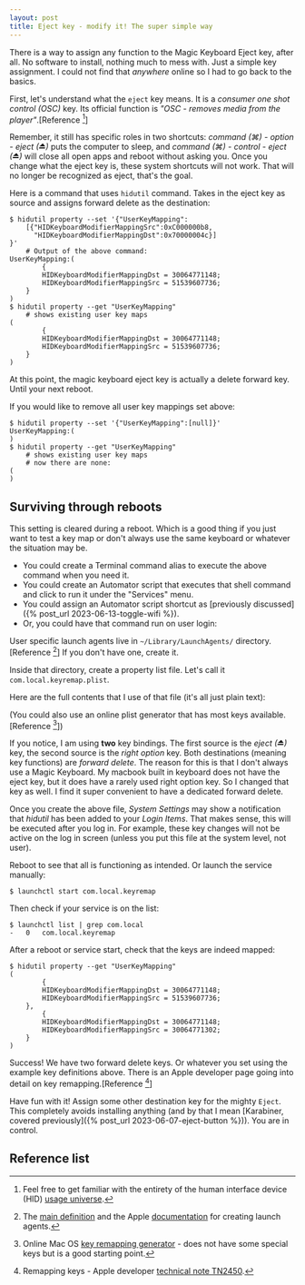 ```yaml
---
layout: post
title: Eject key - modify it! The super simple way
---
```


There is a way to assign any function to the Magic Keyboard Eject key, after all. No software to install, nothing much to mess with. Just a simple key assignment. I could not find that _anywhere_ online so I had to go back to the basics.

First, let's understand what the `eject` key means. It is a _consumer one shot control (OSC)_ key. Its official function is _"OSC - removes media from the player"_.[Reference [^1]]

Remember, it still has specific roles in two shortcuts: _command (⌘) - option - eject (⏏)_ puts the computer to sleep, and _command (⌘) - control - eject (⏏)_ will close all open apps and reboot without asking you. Once you change what the eject key is, these system shortcuts will not work. That will no longer be recognized as eject, that's the goal.

Here is a command that uses `hidutil` command. Takes in the eject key as source and assigns forward delete as the destination:

```
$ hidutil property --set '{"UserKeyMapping":
    [{"HIDKeyboardModifierMappingSrc":0xC000000b8,
      "HIDKeyboardModifierMappingDst":0x70000004c}]
}'
    # Output of the above command:
UserKeyMapping:(
        {
        HIDKeyboardModifierMappingDst = 30064771148;
        HIDKeyboardModifierMappingSrc = 51539607736;
    }
)
$ hidutil property --get "UserKeyMapping"
    # shows existing user key maps
(
        {
        HIDKeyboardModifierMappingDst = 30064771148;
        HIDKeyboardModifierMappingSrc = 51539607736;
    }
)
```

At this point, the magic keyboard eject key is actually a delete forward key. Until your next reboot.

If you would like to remove all user key mappings set above:
```
$ hidutil property --set '{"UserKeyMapping":[null]}'
UserKeyMapping:(
)
$ hidutil property --get "UserKeyMapping"
    # shows existing user key maps
    # now there are none:
(
)
```

## Surviving through reboots

This setting is cleared during a reboot. Which is a good thing if you just want to test a key map or don't always use the same keyboard or whatever the situation may be. 

- You could create a Terminal command alias to execute the above command when you need it.
- You could create an Automator script that executes that shell command and click to run it under the "Services" menu.
- You could assign an Automator script shortcut as [previously discussed]({% post_url 2023-06-13-toggle-wifi %}).
- Or, you could have that command run on user login:

User specific launch agents live in `~/Library/LaunchAgents/` directory.[Reference [^2]] If you don't have one, create it.

Inside that directory, create a property list file. Let's call it `com.local.keyremap.plist`.

Here are the full contents that I use of that file (it's all just plain text):

<script src="https://gist.github.com/verityj/f54e1467859596ef36a87e14cdce54b6.js"></script>


(You could also use an online plist generator that has most keys available.[Reference [^3]])

If you notice, I am using **two** key bindings. The first source is the _eject (⏏)_ key, the second source is the _right option_ key. Both destinations (meaning key functions) are _forward delete_. The reason for this is that I don't always use a Magic Keyboard. My macbook built in keyboard does not have the eject key, but it does have a rarely used right option key. So I changed that key as well. I find it super convenient to have a dedicated forward delete.

Once you create the above file, _System Settings_ may show a notification that _hidutil_ has been added to your _Login Items_. That makes sense, this will be executed after you log in. For example, these key changes will not be active on the log in screen (unless you put this file at the system level, not user).

Reboot to see that all is functioning as intended. Or launch the service manually:

```
$ launchctl start com.local.keyremap
```

Then check if your service is on the list:

```
$ launchctl list | grep com.local
-	0	com.local.keyremap
```

After a reboot or service start, check that the keys are indeed mapped:

```
$ hidutil property --get "UserKeyMapping"
(
        {
        HIDKeyboardModifierMappingDst = 30064771148;
        HIDKeyboardModifierMappingSrc = 51539607736;
    },
        {
        HIDKeyboardModifierMappingDst = 30064771148;
        HIDKeyboardModifierMappingSrc = 30064771302;
    }
)
```

Success! We have two forward delete keys. Or whatever you set using the example key definitions above. There is an Apple developer page going into detail on key remapping.[Reference [^4]]

Have fun with it! Assign some other destination key for the mighty `Eject`. This completely avoids installing anything (and by that I mean [Karabiner, covered previously]({% post_url 2023-06-07-eject-button %})). You are in control.
 
## Reference list

[^1]: Feel free to get familiar with the entirety of the human interface device (HID) [usage universe](https://www.usb.org/sites/default/files/documents/hut1_12v2.pdf).
[^2]: The [main definition](https://www.launchd.info) and the Apple [documentation](https://developer.apple.com/library/archive/documentation/MacOSX/Conceptual/BPSystemStartup/Chapters/CreatingLaunchdJobs.html) for creating launch agents.
[^3]: Online Mac OS [key remapping generator](https://hidutil-generator.netlify.app) - does not have some special keys but is a good starting point.
[^4]: Remapping keys - Apple developer [technical note TN2450](https://developer.apple.com/library/archive/technotes/tn2450/_index.html).
